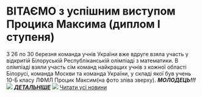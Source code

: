 
# ВІТАЄМО з успішним виступом  Процика Максима  (диплом I ступеня)
З 26 по 30 березня команда учнів України вже вдруге взяла участь у відкритій Білоруській Республіканській олімпіаді з математики.
В олімпіаді взяли участь сім команд найкращих учнів з кожної області Білорусі, команда Москви та команда України, у складі якої був учень 10-Б класу ЛФМЛ Процик Максим(на фото зліва зверху). ***МОЛОДЕЦЬ!!!***
![](/images/вітаємо-з-успішним-виступом-процика-максима-диплом-i/01.jpg)
[***ДЕТАЛЬНІШЕ***](http://matholymp.com.ua/2018/04/02/%D0%92%D0%B8%D1%81%D1%82%D1%83%D0%BF-%D0%BA%D0%BE%D0%BC%D0%B0%D0%BD%D0%B4%D0%B8-%D0%A3%D0%BA%D1%80%D0%B0%D1%97%D0%BD%D0%B8-%D0%BD%D0%B0-%D0%92%D1%81%D0%B5%D0%B1%D1%96%D0%BB%D0%BE%D1%80%D1%83%D1%81/)
![](/images/вітаємо-з-успішним-виступом-процика-максима-диплом-i/photo_2018-04-01_13-35-41.jpg)
[Читати усі новини](/news)
       